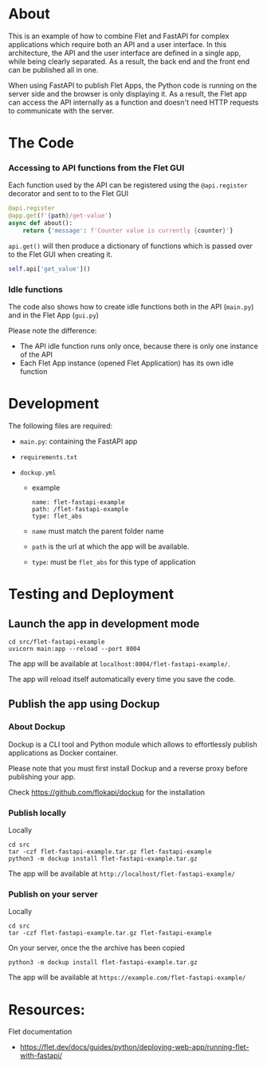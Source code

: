 # About

This is an example of how to combine Flet and FastAPI for complex applications which require both an API and a user interface. In this architecture, the API and the user interface are defined in a single app, while being clearly separated. As a result, the back end and the front end can be published all in one.

When using FastAPI to publish Flet Apps, the Python code is running on the server side and the browser is only displaying it. As a result, the Flet app can access the API internally as a function and doesn't need HTTP requests to communicate with the server.

# The Code

### Accessing to API functions from the Flet GUI

Each function used by the API can be registered using the  `@api.register` decorator and sent to to the Flet GUI

```python
@api.register
@app.get(f'{path}/get-value')
async def about():
    return {'message': f'Counter value is currently {counter}'}
```

`api.get()` will then produce a dictionary of functions which is passed over to the Flet GUI when creating it.

```python
self.api['get_value']()
```



### Idle functions

The code also shows how to create idle functions both in the API (`main.py`) and in the Flet App (`gui.py`)

Please note the difference:

- The API idle function runs only once, because there is only one instance of the API
- Each Flet App instance (opened Flet Application) has its own idle function



# Development

The following files are required:

- `main.py`: containing the FastAPI app

- `requirements.txt`

- `dockup.yml`

    - example

        ```
        name: flet-fastapi-example
        path: /flet-fastapi-example
        type: flet_abs
        ```

    - `name` must match the parent folder name
    - `path` is the url at which the app will be available.
    - `type`: must be `flet_abs` for this type of application



# Testing and Deployment

## Launch the app in development mode

```
cd src/flet-fastapi-example
uvicorn main:app --reload --port 8004
```

The app will be available at `localhost:8004/flet-fastapi-example/`.

The app will reload itself automatically every time you save the code.



## Publish the app using Dockup

### About Dockup

Dockup is a CLI tool and Python module which allows to effortlessly publish applications as Docker container.

Please note that you must first install Dockup and a reverse proxy before publishing your app. 

Check https://github.com/flokapi/dockup for the installation



### Publish locally

Locally

```
cd src
tar -czf flet-fastapi-example.tar.gz flet-fastapi-example
python3 -m dockup install flet-fastapi-example.tar.gz
```

The app will be available at `http://localhost/flet-fastapi-example/`



### Publish on your server

Locally

```
cd src
tar -czf flet-fastapi-example.tar.gz flet-fastapi-example
```

On your server, once the the archive has been copied

```
python3 -m dockup install flet-fastapi-example.tar.gz
```

The app will be available at `https://example.com/flet-fastapi-example/`



# Resources:

Flet documentation

- https://flet.dev/docs/guides/python/deploying-web-app/running-flet-with-fastapi/
